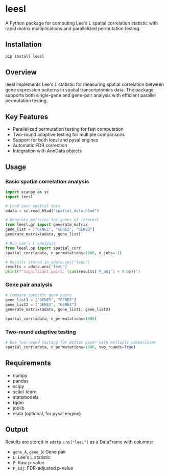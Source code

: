 # leesl

A Python package for computing Lee's L spatial correlation statistic with rapid matrix multiplications and parallelized permutation testing.

## Installation

```bash
pip install leesl
```

## Overview

leesl implements Lee's L statistic for measuring spatial correlation between gene expression patterns in spatial transcriptomics data. The package supports both single-gene and gene-pair analysis with efficient parallel permutation testing.

## Key Features

- Parallelized permutation testing for fast computation
- Two-round adaptive testing for multiple comparisons
- Support for both leesl and pysal engines
- Automatic FDR correction
- Integration with AnnData objects

## Usage

### Basic spatial correlation analysis

```python
import scanpy as sc
import leesl

# Load your spatial data
adata = sc.read_h5ad("spatial_data.h5ad")

# Generate matrices for genes of interest
from leesl.gr import generate_matrix
gene_list = ["GENE1", "GENE2", "GENE3"]
generate_matrix(adata, gene_list)

# Run Lee's L analysis
from leesl.pp import spatial_corr
spatial_corr(adata, n_permutations=1000, n_jobs=-1)

# Results stored in adata.uns["leeL"]
results = adata.uns["leeL"]
print(f"Significant pairs: {sum(results['P_adj'] < 0.05)}")
```

### Gene pair analysis

```python
# Compare specific gene pairs
gene_list1 = ["GENE1", "GENE2"]
gene_list2 = ["GENE3", "GENE4"]
generate_matrix(adata, gene_list1, gene_list2)

spatial_corr(adata, n_permutations=1000)
```

### Two-round adaptive testing

```python
# Use two-round testing for better power with multiple comparisons
spatial_corr(adata, n_permutations=1000, two_rounds=True)
```

## Requirements

- numpy
- pandas
- scipy
- scikit-learn
- statsmodels
- tqdm
- joblib
- esda (optional, for pysal engine)

## Output

Results are stored in `adata.uns["leeL"]` as a DataFrame with columns:
- `gene_A`, `gene_B`: Gene pair
- `L`: Lee's L statistic
- `P`: Raw p-value
- `P_adj`: FDR-adjusted p-value
